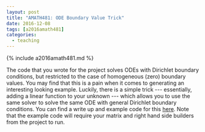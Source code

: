 ```yaml
---
layout: post
title: "AMATH481: ODE Boundary Value Trick"
date: 2016-12-08
tags: [a2016amath481]
categories:
  - teaching
---
```


{% include a2016amath481.md %}

The code that you wrote for the project solves
ODEs with Dirichlet boundary conditions, but restricted
to the case of homogeneous (zero) boundary values.
You may find that this is a pain when it comes to
generating an interesting looking example. Luckily,
there is a simple trick --- essentially, adding a linear
function to your unknown --- which allows you to use
the same solver to solve the same ODE with general Dirichlet
boundary conditions. You can find a write up and example
code for this [here](/teaching/courses/uw-amath-481-a-2016/resources/odetrick.zip). Note that the example code will require your
matrix and right hand side builders from the
project to run.
